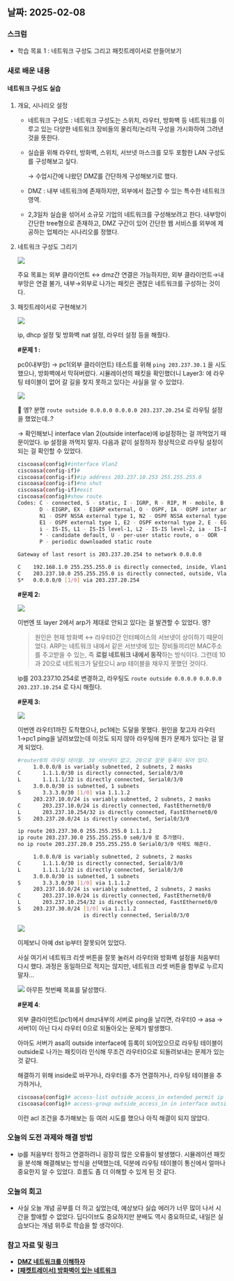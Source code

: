 ## 날짜: 2025-02-08

### 스크럼
- 학습 목표 1 : 네트워크 구성도 그리고 패킷트레이서로 만들어보기

### 새로 배운 내용
#### 네트워크 구성도 실습
1. 개요, 시나리오 설정
    - 네트워크 구성도 : 네트워크 구성도는 스위치, 라우터, 방화벽 등 네트워크를 이루고 있는 다양한 네트워크 장비들의 물리적/논리적 구성을 가시화하여 그려낸 것을 뜻한다.
    - 실습을 위해 라우터, 방화벽, 스위치, 서브넷 마스크를 모두 포함한 LAN 구성도를 구성해보고 싶다.
        
        → 수업시간에 나왔던 DMZ를 간단하게 구성해보기로 했다. 
        
    - DMZ : 내부 네트워크에 존재하지만, 외부에서 접근할 수 있는 특수한 네트워크 영역.
    - 2,3일차 실습을 섞어서 소규모 기업의 네트워크를 구성해보려고 한다. 내부망이 간단한 tree형으로 존재하고, DMZ 구간이 있어 간단한 웹 서비스를 외부에 제공하는 업체라는 시나리오를 정했다.
2. 네트워크 구성도 그리기
    
    <img src="img/43.png">
    
    주요 목표는 외부 클라이언트 ↔ dmz간 연결은 가능하지만, 외부 클라이언트→내부망은 연결 불가, 내부→외부로 나가는 패킷은 괜찮은 네트워크를 구성하는 것이다. 
    
3. 패킷트레이서로 구현해보기
    
    <img src="img/44.png">
    
    ip, dhcp 설정 및 방화벽 nat 설정, 라우터 설정 등을 해줬다. 
    
    **#문제 1 :** 
    
    pc0(내부망) → pc1(외부 클라이언트) 테스트를 위해 `ping 203.237.30.1` 을 시도했으나, 방화벽에서 막혀버렸다. 시뮬레이션의 패킷을 확인했더니 Layer3: 에 라우팅 테이블이 없어 갈 길을 찾지 못하고 있다는 사실을 알 수 있었다.
    
    <img src="img/45.png">
    
    🤔 엥? 분명 `route outside 0.0.0.0 0.0.0.0 203.237.20.254` 로 라우팅 설정을 했었는데..?
    
    → 확인해보니 interface vlan 2(outside interface)에 ip설정하는 걸 까먹었기 때문이었다. ip 설정을 까먹지 말자. 다음과 같이 설정하자 정상적으로 라우팅 설정이 되는 걸 확인할 수 있었다. 
    
    ```bash
    ciscoasa(config)#interface Vlan2
    ciscoasa(config-if)#
    ciscoasa(config-if)#ip address 203.237.10.253 255.255.255.0
    ciscoasa(config-if)#no shut
    ciscoasa(config-if)#exit
    ciscoasa(config)#show route
    Codes: C - connected, S - static, I - IGRP, R - RIP, M - mobile, B - BGP
           D - EIGRP, EX - EIGRP external, O - OSPF, IA - OSPF inter area
           N1 - OSPF NSSA external type 1, N2 - OSPF NSSA external type 2
           E1 - OSPF external type 1, E2 - OSPF external type 2, E - EGP
           i - IS-IS, L1 - IS-IS level-1, L2 - IS-IS level-2, ia - IS-IS inter area
           * - candidate default, U - per-user static route, o - ODR
           P - periodic downloaded static route
    
    Gateway of last resort is 203.237.20.254 to network 0.0.0.0
    
    C    192.168.1.0 255.255.255.0 is directly connected, inside, Vlan1
    C    203.237.10.0 255.255.255.0 is directly connected, outside, Vlan2
    S*   0.0.0.0/0 [1/0] via 203.237.20.254
    ```
    
    **#문제 2:**
    
    <img src="img/46.png">
    
    이번엔 또 layer 2에서 arp가 제대로 안되고 있다는 걸 발견할 수 있었다. 엥? 
    
    > 원인은 현재 방화벽 ↔ 라우터0간 인터페이스의 서브넷이 상이하기 때문이었다. ARP는 네트워크 내에서 같은 서브넷에 있는 장비들끼리만 MAC주소를 주고받을 수 있는, 즉 **로컬 네트워크 내에서 동작**하는 방식이다. 그런데 10과 20으로 네트워크가 달랐으니 arp 테이블을 채우지 못했던 것이다. 
    
    ip를 203.237.10.254로 변경하고, 라우팅도 `route outside 0.0.0.0 0.0.0.0 203.237.10.254` 로 다시 해줬다. 
    
    **#문제 3:**
    
    <img src="img/47.png">
    
    이번엔 라우터1까진 도착했으나, pc1에는 도달을 못했다. 원인을 찾고자 라우터1→pc1 ping을 날려보았는데 이것도 되지 않아 라우팅에 뭔가 문제가 있다는 걸 알게 되었다. 
    
    ```bash
    #router0의 라우팅 테이블. 30 서브넷이 없고, 20으로 잘못 등록이 되어 있다.
         1.0.0.0/8 is variably subnetted, 2 subnets, 2 masks
    C       1.1.1.0/30 is directly connected, Serial0/3/0
    L       1.1.1.1/32 is directly connected, Serial0/3/0
         3.0.0.0/30 is subnetted, 1 subnets
    S       3.3.3.0/30 [1/0] via 1.1.1.2
         203.237.10.0/24 is variably subnetted, 2 subnets, 2 masks
    C       203.237.10.0/24 is directly connected, FastEthernet0/0
    L       203.237.10.254/32 is directly connected, FastEthernet0/0
    S    203.237.20.0/24 is directly connected, Serial0/3/0
    ```
    
    ```bash
    ip route 203.237.30.0 255.255.255.0 1.1.1.2
    ip route 203.237.30.0 255.255.255.0 se0/3/0 로 추가했다.
    no ip route 203.237.20.0 255.255.255.0 Serial0/3/0 삭제도 해준다.
    
         1.0.0.0/8 is variably subnetted, 2 subnets, 2 masks
    C       1.1.1.0/30 is directly connected, Serial0/3/0
    L       1.1.1.1/32 is directly connected, Serial0/3/0
         3.0.0.0/30 is subnetted, 1 subnets
    S       3.3.3.0/30 [1/0] via 1.1.1.2
         203.237.10.0/24 is variably subnetted, 2 subnets, 2 masks
    C       203.237.10.0/24 is directly connected, FastEthernet0/0
    L       203.237.10.254/32 is directly connected, FastEthernet0/0
    S    203.237.30.0/24 [1/0] via 1.1.1.2
                         is directly connected, Serial0/3/0
    ```
    
    <img src="img/48.png">
    
    이제보니 아예 dst ip부터 잘못되어 있었다. 
    
    사실 여기서 네트워크 리셋 버튼을 잘못 눌러서 라우터와 방화벽 설정을 처음부터 다시 했다. 과정은 동일하므로 적지는 않지만, 네트워크 리셋 버튼을 함부로 누르지 말자…
    
    <img src="img/49.png">
    아무튼 첫번째 목표를 달성했다.
    
    **#문제 4**: 
    
    외부 클라이언트(pc1)에서 dmz내부의 서버로 ping을 날리면, 라우터0 → asa → 서버1이 아닌 다시 라우터 0으로 되돌아오는 문제가 발생했다.
    
    아마도 서버가 asa의 outside interface에 등록이 되어있으므로 라우팅 테이블이 outside로 나가는 패킷이라 인식해 무조건 라우터0으로 되돌려보내는 문제가 있는 것 같다. 
    
    해결하기 위해 inside로 바꾸거나, 라우터를 추가 연결하거나, 라우팅 테이블을 추가하거나, 
    
    ```bash
    ciscoasa(config)# access-list outside_access_in extended permit ip any host 203.237.20.1
    ciscoasa(config)# access-group outside_access_in in interface outside
    ```
    
    이런 acl 조건을 추가해보는 등 여러 시도를 했으나 아직 해결이 되지 않았다.  
    
 

### 오늘의 도전 과제와 해결 방법
- ip를 처음부터 정하고 연결하려니 굉장히 많은 오류들이 발생했다. 시뮬레이션 패킷을 분석해 해결해보는 방식을 선택했는데, 덕분에 라우팅 테이블이 통신에서 얼마나 중요한지 알 수 있었다. 흐름도 좀 더 이해할 수 있게 된 것 같다.
  
### 오늘의 회고
- 사실 오늘 개념 공부를 더 하고 싶었는데, 예상보다 실습 에러가 너무 많이 나서 시간을 할애할 수 없었다. 딥다이브도 중요하지만 분배도 역시 중요하므로, 내일은 실습보다는 개념 위주로 학습을 할 생각이다.

### 참고 자료 및 링크
- [**DMZ 네트워크를 이해하자**](https://brunch.co.kr/@sangjinkang/51)
- [**[패켓트레이서] 방화벽이 있는 네트워크**](https://yon2ive.tistory.com/13)